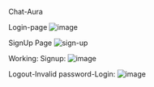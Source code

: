 Chat-Aura



Login-page
![image](https://github.com/smit41103/Chat-Aura/assets/96989384/0d41c188-7b06-4ed5-b3a3-f5ecce00c43f)


SignUp Page
![sign-up](https://github.com/smit41103/Chat-Aura/assets/96989384/07101313-bf34-4899-897f-687830be2213)

Working:
Signup:
![image](https://github.com/smit41103/Chat-Aura/assets/96989384/0b28b613-e576-4054-add5-1b14e5f4dce2)

Logout-Invalid password-Login:
![image](https://github.com/smit41103/Chat-Aura/assets/96989384/be37affb-59d5-4e8c-a602-1991813d52e7)





